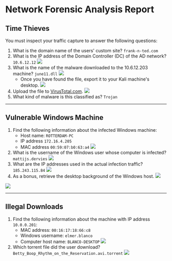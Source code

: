 # Network Forensic Analysis Report

## Time Thieves
You must inspect your traffic capture to answer the following questions:

1. What is the domain name of the users' custom site? `frank-n-ted.com`
2. What is the IP address of the Domain Controller (DC) of the AD network? `10.6.12.12`
![](images/ip_domain_controller.png)
3. What is the name of the malware downloaded to the 10.6.12.203 machine? `june11.dll`
![](images/filter_malware.png)
   - Once you have found the file, export it to your Kali machine's desktop.
   ![](images/export_junedll.png)
4. Upload the file to [VirusTotal.com](https://www.virustotal.com/gui/).
![](images/virus_total.png)
5. What kind of malware is this classified as? `Trojan`

---

## Vulnerable Windows Machine

1. Find the following information about the infected Windows machine:
    - Host name: `ROTTERDAM-PC`
    - IP address `172.16.4.205`
    - MAC address `00:59:07:b0:63:a4`
![](images/infected_windows_machine.png)
2. What is the username of the Windows user whose computer is infected? `mattijs.dervies`
![](images/computer_name.png)
3. What are the IP addresses used in the actual infection traffic? `185.243.115.84`
![](images/infected_traffic.png)
4. As a bonus, retrieve the desktop background of the Windows host.
![](images/find_background.png)

![](images/background.png)

---

## Illegal Downloads

1. Find the following information about the machine with IP address `10.0.0.201`:
    - MAC address: `00:16:17:18:66:c8`
    - Windows username: `elmer.blanco`
    - Computer host name: `BLANCO-DESKTOP`
![](images/illegal_downloads.png)
2. Which torrent file did the user download? `Betty_Boop_Rhythm_on_the_Reservation.avi.torrent`
![](images/torrent.png)
